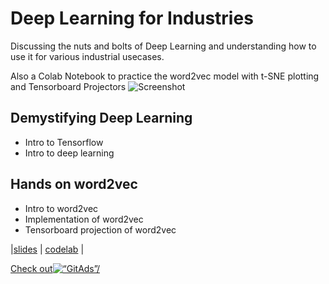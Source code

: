 # Deep Learning for Industries 

Discussing the nuts and bolts of Deep Learning and understanding how to use it for various industrial usecases.

Also a Colab Notebook to practice the word2vec model with t-SNE plotting and Tensorboard Projectors
![Screenshot](tboard_projection.gif)

## Demystifying Deep Learning
- Intro to Tensorflow<br/>
- Intro to deep learning <br/>
## Hands on word2vec
- Intro to word2vec <br/>
- Implementation of word2vec <br/>
- Tensorboard projection of word2vec <br/>

|[slides](https://github.com/goodrahstar/talk-on-deeplearning-and-word2vec/blob/master/Deep%20Learning%20for%20Industries.pdf) |
[codelab](https://goo.gl/7H7mVo) |

<a href="https://tracking.gitads.io/?repo=draw-neural-network/"> Check out<img src="https://images.gitads.io/draw-neural-network/" alt=“GitAds”/> </a>
